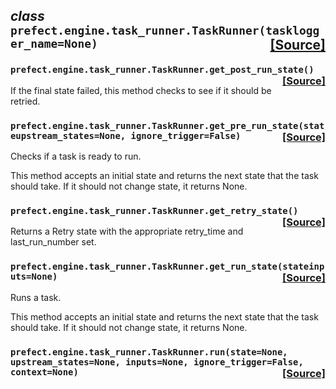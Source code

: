 ## _class_ **```prefect.engine.task_runner.TaskRunner```**```(tasklogger_name=None)```<span style="float:right;">[[Source]](https://github.com/PrefectHQ/prefect/tree/master/src/prefect/engine/task_runner.py#L76)</span>


 ###  **```prefect.engine.task_runner.TaskRunner.get_post_run_state```**```()```<span style="float:right;">[[Source]](https://github.com/PrefectHQ/prefect/tree/master/src/prefect/engine/task_runner.py#L199)</span>
If the final state failed, this method checks to see if it should be retried.

 ###  **```prefect.engine.task_runner.TaskRunner.get_pre_run_state```**```(stateupstream_states=None, ignore_trigger=False)```<span style="float:right;">[[Source]](https://github.com/PrefectHQ/prefect/tree/master/src/prefect/engine/task_runner.py#L110)</span>
Checks if a task is ready to run.

This method accepts an initial state and returns the next state that the task
should take. If it should not change state, it returns None.

 ###  **```prefect.engine.task_runner.TaskRunner.get_retry_state```**```()```<span style="float:right;">[[Source]](https://github.com/PrefectHQ/prefect/tree/master/src/prefect/engine/task_runner.py#L215)</span>
Returns a Retry state with the appropriate retry_time and last_run_number set.

 ###  **```prefect.engine.task_runner.TaskRunner.get_run_state```**```(stateinputs=None)```<span style="float:right;">[[Source]](https://github.com/PrefectHQ/prefect/tree/master/src/prefect/engine/task_runner.py#L174)</span>
Runs a task.

This method accepts an initial state and returns the next state that the task
should take. If it should not change state, it returns None.

 ###  **```prefect.engine.task_runner.TaskRunner.run```**```(state=None, upstream_states=None, inputs=None, ignore_trigger=False, context=None)```<span style="float:right;">[[Source]](https://github.com/PrefectHQ/prefect/tree/master/src/prefect/engine/task_runner.py#L81)</span>



